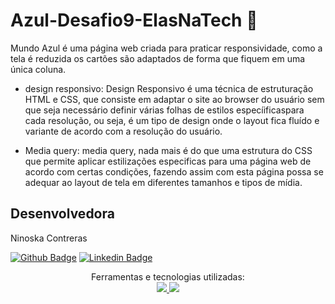 # Azul-Desafio9-ElasNaTech 💙 

Mundo Azul é uma página web criada para praticar responsividade, como a tela é reduzida os cartões são adaptados de forma que fiquem em uma única coluna.

- design responsivo: Design Responsivo é uma técnica de estruturação HTML e CSS, que consiste em adaptar o site ao browser do usuário sem que seja necessário definir várias folhas de estilos especíificaspara cada resolução, ou seja, é um tipo de design onde o layout fica fluído e variante de acordo com a resolução do usuário.

- Media query: media query, nada mais é do que uma estrutura do CSS que permite aplicar estilizações especificas para uma página web de acordo com certas condições, fazendo assim com esta página possa se adequar ao layout de tela em diferentes tamanhos e tipos de mídia.

 ## Desenvolvedora

Ninoska Contreras

[![Github Badge](https://img.shields.io/badge/-Github-000?style=flat-square&logo=Github&logoColor=white&link)](https://github.com/NiEl0503) [![Linkedin Badge](https://img.shields.io/badge/-LinkedIn-blue?style=flat-square&logo=Linkedin&logoColor=white&link)](https://www.linkedin.com/in/ninoska-contreras-86b075129)

<div align="center">
  Ferramentas e tecnologias utilizadas: <br>

  <a href="https://developer.mozilla.org/en-US/docs/Learn/Getting_started_with_the_web/HTML_basics">
  <img src="https://skillicons.dev/icons?i=html"/>
  <a href="https://developer.mozilla.org/en-US/docs/Web/CSS">
  <img src="https://skillicons.dev/icons?i=css"/>
  </div>
